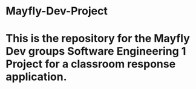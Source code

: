 # Mayfly-Dev-Project
# This is the repository for the Mayfly Dev groups Software Engineering 1 Project for a classroom response application.
